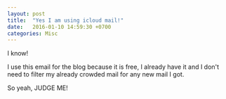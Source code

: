 ```yaml
---
layout: post
title:  "Yes I am using icloud mail!"
date:   2016-01-10 14:59:30 +0700
categories: Misc
---
```

I know!

I use this email for the blog because it is free, I already have it and I don't need to filter my already crowded mail for any new mail I got.

So yeah, JUDGE ME!